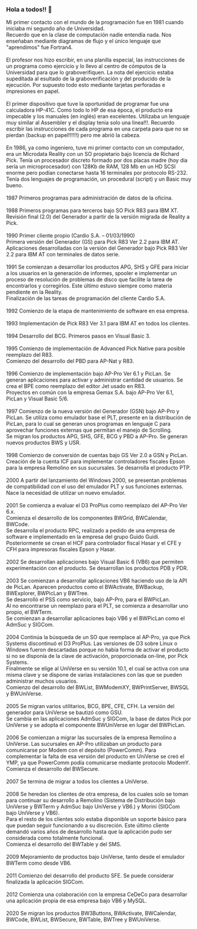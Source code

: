 ### Hola a todos!! 👋

Mi primer contacto con el mundo de la programación fue en 1981 cuando iniciaba mi segundo año de Universidad.<br/>
Recuerdo que en la clase de computación nadie entendía nada. Nos enseñaban mediante diagramas de flujo y el único lenguaje que "aprendimos" fue Fortran4.<br/><br/>
El profesor nos hizo escribir, en una planilla especial, las instrucciones de un programa como ejercicio y lo llevo al centro de cómputos de la Universidad para que lo graboverifiquen. La nota del ejercicio estaba supeditada al esultado de la graboverificación y del producido de la ejecución. Por supuesto todo esto mediante tarjetas perforadas e impresiones en papel.<br/><br/>
El primer dispositivo que tuve la oportunidad de programar fue una calculadora HP-41C. Como todo lo HP de esa época, el producto era impecable y los manuales (en inglés) eran excelentes. Utilizaba un lenguaje muy similar al Assembler y el display tenia solo una linea!!!. Recuerdo escribir las instrucciones de cada programa en una carpeta para que no se pierdan (backup en papel!!!!!!) pero me abrió la cabeza.<br/><br/>
En 1986, ya como ingeniero, tuve mi primer contacto con un computador, era un Microdata Reality con un SO propietario bajo licencia de Richard Pick. Tenía un procesador discreto formado por dos placas madre (hoy dia sería un microprocesador) con 128Kb de RAM, 128 Mb en un HD SCSI enorme pero podían conectarse hasta 16 terminales por protocolo RS-232. Tenía dos lenguajes de programación, un procedural (script) y un Basic muy bueno.<br/><br/>
1987  	Primeros programas para administración de datos de la oficina.<br/><br/>
1988  	Primeros programas para terceros bajo SO Pick R83 para IBM XT.<br/>
      	Revisión final (2.0) del Generador a partir de la versión migrada de Reality a Pick.<br/><br/>
1990	Primer cliente propio (Cardio S.A. – 01/03/1990)<br/>
	Primera versión del Generador (GS) para Pick R83 Ver 2.2 para IBM AT.<br/>
	Aplicaciones desarrolladas con la versión del Generador bajo Pick R83 Ver 2.2 para IBM AT con terminales de datos serie.<br/><br/>
1991	Se comienzan a desarrollar los productos APG, SHS y GFE para iniciar a los usuarios en la generación de informes, spooler e implementar un proceso de resolución de problemas de disco que facilite la tarea de encontrarlos y corregirlos. Este último estuvo siempre como materia pendiente en la Reality.<br/>
	Finalización de las tareas de programación del cliente Cardio S.A.<br/><br/>
1992	Comienzo de la etapa de mantenimiento de software en esa empresa.<br/><br/>
1993	Implementación de Pick R83 Ver 3.1 para IBM AT en todos los clientes.<br/><br/>
1994	Desarrollo del BCG. Primeros pasos en Visual Basic 3.<br/><br/>
1995	Comienzo de implementación de Advanced Pick Native para posible reemplazo del R83.<br/>
	Comienzo del desarrollo del PBD para AP-Nat y R83.<br/><br/>
1996	Comienzo de implementación bajo AP-Pro Ver 6.1 y PicLan. Se generan aplicaciones para activar y administrar cantidad de usuarios. Se crea el BPE como reemplazo del editor Jet usado en R83.<br/>
	Proyectos en común con la empresa Gemax S.A. bajo AP-Pro Ver 6.1, PicLan y Visual Basic 5/6.<br/><br/>
1997	Comienzo de la nueva versión del Generador (GSN) bajo AP-Pro y PicLan. Se utiliza como emulador base el PLT, presente en la distribución de PicLan, para lo cual se generan unos programas en lenguaje C para aprovechar funciones externas que permitan el manejo de Scrolling.<br/>
	Se migran los productos APG, SHS, GFE, BCG y PBD a AP-Pro. Se generan nuevos productos BWS y USR.<br/><br/>
1998	Comienzo de conversión de cuentas bajo GS Ver 2.0 a GSN y PicLan. Creación de la cuenta ICF para implementar controladores fiscales Epson para la empresa Remolino en sus sucursales. Se desarrolla el producto PTP.<br/><br/>
2000	A partir del lanzamiento del Windows 2000, se presentan problemas de compatibilidad con el uso del emulador PLT y sus funciones externas. Nace la necesidad de utilizar un nuevo emulador.<br/><br/>
2001	Se comienza a evaluar el D3 ProPlus como reemplazo del AP-Pro Ver 6.x.<br/>
	Comienza el desarrollo de los componentes BWGrid, BWCalendar, BWCode.<br/>
	Se desarrolla el producto RPC, realizado a pedido de una empresa de software e implementado en la empresa del grupo Guido Guidi. Posteriormente se crean el HCF para controlador fiscal Hasar y el CFE y CFH para impresoras fiscales Epson y Hasar.<br/><br/>
2002	Se desarrollan aplicaciones bajo Visual Basic 6 (VB6) que permiten experimentación con el producto. Se desarrollan los productos PDB y PDR.<br/><br/>
2003	Se comienzan a desarrollar aplicaciones VB6 haciendo uso de la API de PicLan. Aparecen productos como el BWActivate, BWBackup, BWExplorer, BWPicLan y BWTree.<br/>
	Se desarrolló el PSS como servicio, bajo AP-Pro, para el BWPicLan.<br/>
	Al no encontrarse un reemplazo para el PLT, se comienza a desarrollar uno propio, el BWTerm.<br/>
	Se comienzan a desarrollar aplicaciones bajo VB6 y el BWPicLan como el AdmSuc y SIGCom.<br/><br/>
2004	Continúa la búsqueda de un SO que reemplace al AP-Pro, ya que Pick Systems discontinuó el D3 ProPlus. Las versiones de D3 sobre Linux o Windows fueron descartadas porque no había forma de activar el producto si no se disponía de la clave de activación, proporcionada on-line, por Pick Systems.<br/>
	Finalmente se elige al UniVerse en su versión 10.1, el cual se activa con una misma clave y se dispone de varias instalaciones con las que se pueden administrar muchos usuarios.<br/>
	Comienzo del desarrollo del BWList, BWModemXY, BWPrintServer, BWSQL y BWUniVerse.<br/><br/>
2005	Se migran varios utilitarios, BCG, BPE, CFE, CFH. La versión del generador para UniVerse se bautizó como GSU.<br/>
	Se cambia en las aplicaciones AdmSuc y SIGCom, la base de datos Pick por UniVerse y se adopta el componente BWUniVerse en lugar del BWPicLan.<br/><br/>
2006	Se comienzan a migrar las sucursales de la empresa Remolino a UniVerse. Las sucursales en AP-Pro utilizaban un producto para comunicarse por Modem con el depósito (PowerComm). Para complementar la falta de esa versión del producto en UniVerse se creó el YMP, ya que PowerComm podía comunicarse mediante protocolo ModemY.
	Comienza el desarrollo del BWSecure.<br/><br/>
2007	Se termina de migrar a todos los clientes a UniVerse.<br/><br/>
2008	Se heredan los clientes de otra empresa, de los cuales solo se toman para continuar su desarrollo a Remolino (Sistema de Distribución bajo UniVerse y BWTerm y AdmSuc bajo UniVerse y VB6.) y Morini (SIGCom bajo UniVerse y VB6).<br/>
Para el resto de los clientes solo estaba disponible un soporte básico para que puedan seguir funcionando a su discreción. Este último cliente demandó varios años de desarrollo hasta que la aplicación pudo ser considerada como totalmente funcional.<br/>
	Comienza el desarrollo del BWTable y del SMS.<br/><br/>
2009	Mejoramiento de productos bajo UniVerse, tanto desde el emulador BWTerm como desde VB6.<br/><br/>
2011	Comienzo del desarrollo del producto SFE. Se puede considerar finalizada la aplicación SIGCom.<br/><br/>
2012	Comienza una colaboración con la empresa CeDeCo para desarrollar una aplicación propia de esa empresa bajo VB6 y MySQL.<br/><br/>
2020	Se migran los productos BW3Buttons, BWActivate, BWCalendar, BWCode, BWList, BWSecure, BWTable, BWTree y BWUniVerse.
